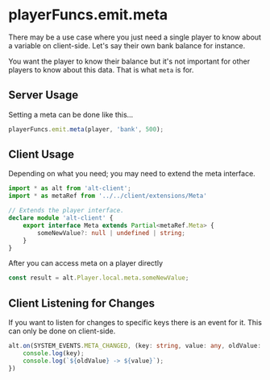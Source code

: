 

# playerFuncs.emit.meta

There may be a use case where you just need a single player to know about a variable on client-side. Let's say their own bank balance for instance.

You want the player to know their balance but it's not important for other players to know about this data. That is what `meta` is for.

## Server Usage

Setting a meta can be done like this...

```typescript
playerFuncs.emit.meta(player, 'bank', 500);
```

## Client Usage

Depending on what you need; you may need to extend the meta interface.

```typescript
import * as alt from 'alt-client';
import * as metaRef from '../../client/extensions/Meta'

// Extends the player interface.
declare module 'alt-client' {
    export interface Meta extends Partial<metaRef.Meta> {
        someNewValue?: null | undefined | string;
    }
}
```

After you can access meta on a player directly

```typescript
const result = alt.Player.local.meta.someNewValue;
```

## Client Listening for Changes

If you want to listen for changes to specific keys there is an event for it. This can only be done on client-side.

```typescript
alt.on(SYSTEM_EVENTS.META_CHANGED, (key: string, value: any, oldValue: any) => {
    console.log(key);
    console.log(`${oldValue} -> ${value}`);
})
```